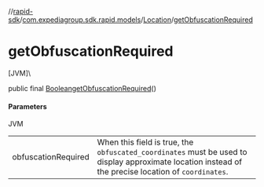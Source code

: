 //[rapid-sdk](../../../index.md)/[com.expediagroup.sdk.rapid.models](../index.md)/[Location](index.md)/[getObfuscationRequired](get-obfuscation-required.md)

# getObfuscationRequired

[JVM]\

public final [Boolean](https://docs.oracle.com/javase/8/docs/api/java/lang/Boolean.html)[getObfuscationRequired](get-obfuscation-required.md)()

#### Parameters

JVM

| | |
|---|---|
| obfuscationRequired | When this field is true, the `obfuscated_coordinates` must be used to display approximate location instead of the precise location of `coordinates`. |
